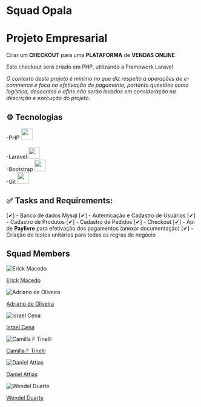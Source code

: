 # Squad Opala 

# Projeto Empresarial

Criar um **CHECKOUT** para uma **PLATAFORMA** de **VENDAS ONLINE**

Este checkout será criado em PHP, utilizando a Framework Laravel

*O contexto deste projeto é mínimo no que diz respeito a operações de e-commerce e foca na efetivação do pagamento, portanto questões como logística, descontos e afins não serão levados em consideração na descrição e execução do projeto.*

## ⚙️ Tecnologias

-PHP <img height=30 src="https://cdn.jsdelivr.net/gh/devicons/devicon/icons/php/php-original.svg" /><br>     
-Laravel <img height=30 src="https://cdn.jsdelivr.net/gh/devicons/devicon/icons/laravel/laravel-plain.svg" /> <br>
-Bootstrap <img height=30 src="https://cdn.jsdelivr.net/gh/devicons/devicon/icons/bootstrap/bootstrap-original.svg" /> <br>
-Git <img height=30 src="https://cdn.jsdelivr.net/gh/devicons/devicon/icons/git/git-plain.svg" /> <br>

## ✅ Tasks and Requirements:

[✔] -  Banco de dados Mysql
[✔] - Autenticação e Cadastro de Usuários
[✔] - Cadastro de Produtos
[✔] - Cadastro de Pedidos
[✔] - Checkout
[✔] - Api de **Paylivre** para efetivação dos pagamentos (anexar documentação)
[✔] - Criação de testes unitários para todas as regras de negócio

## Squad Members

![Erick Macedo](https://user-images.githubusercontent.com/105465397/177873630-33b7d350-8709-4376-b7b9-7a1c286bfb02.png)

[Erick Macedo](https://github.com/ErikMacedo)

![Adriano de Oliveira](https://user-images.githubusercontent.com/105465397/177875129-710a8392-de8f-4a23-9977-ef66d47a9dfd.png)

[Adriano de Oliveira](https://github.com/adrianoarch)

![Israel Cena](https://user-images.githubusercontent.com/105465397/177875715-8b103751-f006-4f44-9ac7-5f97ad3c9e1b.png)

[Israel Cena](https://github.com/israelcena)

![Camilla F Tinelli](https://user-images.githubusercontent.com/105465397/177876099-8c1ee54f-92cf-4e23-8245-c3b61bf70341.png)

[Camilla F Tinelli](https://github.com/camilaftin)

![Daniel Attias](https://user-images.githubusercontent.com/105465397/177876591-e204fd27-ce4b-4dc6-93d4-a43ddcb945b7.png)

[Daniel Attias](https://github.com/attiasdan)

![Wendel Duarte](https://user-images.githubusercontent.com/105465397/177876937-36faa56f-28c6-4306-929b-f883dc275798.png)

[Wendel Duarte](https://github.com/Wendeldev87)
